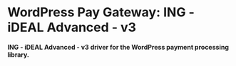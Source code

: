 # WordPress Pay Gateway: ING - iDEAL Advanced - v3

**ING - iDEAL Advanced - v3 driver for the WordPress payment processing library.**
